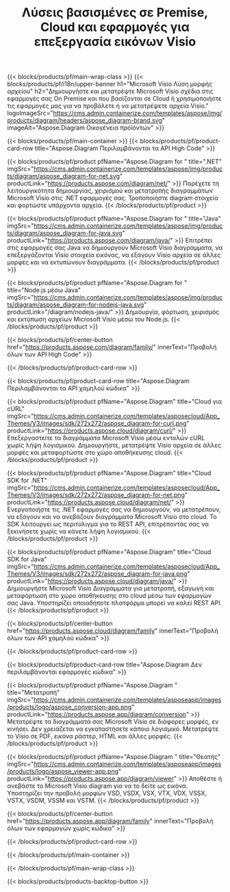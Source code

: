 ﻿---
title: Λύσεις βασισμένες σε Premise, Cloud και εφαρμογές για επεξεργασία εικόνων Visio 
weight: 1110
url: /el/
description: Δημιουργήστε, επεξεργαστείτε και μετατρέψτε Microsoft Visio σχέδια μέσω API High Code ή SDK που βασίζονται σε Cloud. Ή χρησιμοποιήστε τις εφαρμογές μας σε πολλές πλατφόρμες για να προβάλετε ή να μετατρέψετε αρχεία Visio.
---
{{< blocks/products/pf/main-wrap-class >}}
{{< blocks/products/pf/i18n/upper-banner h1="Microsoft Visio Λύση μορφής αρχείου" h2="Δημιουργήστε και μετατρέψτε Microsoft Visio σχέδια στις εφαρμογές σας On Premise και που βασίζονται σε Cloud ή χρησιμοποιήστε τις εφαρμογές μας για να προβάλετε ή να μετατρέψετε αρχεία Visio." logoImageSrc="https://cms.admin.containerize.com/templates/aspose/img/products/diagram/headers/aspose_diagram-brand.svg" imageAlt="Aspose.Diagram Οικογένεια προϊόντων" >}}

{{< blocks/products/pf/main-container >}}
{{< blocks/products/pf/product-card-row title="Aspose.Diagram Περιλαμβάνονται τα API High Code" >}}

{{< blocks/products/pf/product pfName="Aspose.Diagram for " title=".NET" imgSrc="https://cms.admin.containerize.com/templates/aspose/img/products/diagram/aspose_diagram-for-net.svg" productLink="https://products.aspose.com/diagram/net/" >}}
Παρέχετε τη λειτουργικότητα δημιουργίας, χειρισμού και μετατροπής διαγραμμάτων Microsoft Visio στις .NET εφαρμογές σας. Τροποποιήστε diagram στοιχεία και φορτώστε υπάρχοντα αρχεία.
{{< /blocks/products/pf/product >}}

{{< blocks/products/pf/product pfName="Aspose.Diagram for " title="Java" imgSrc="https://cms.admin.containerize.com/templates/aspose/img/products/diagram/aspose_diagram-for-java.svg" productLink="https://products.aspose.com/diagram/java/" >}}
Επιτρέπει στις εφαρμογές σας Java να δημιουργούν Microsoft Visio διαγράμματα, να επεξεργάζονται Visio στοιχεία εικόνας, να εξάγουν Visio αρχεία σε άλλες μορφές και να εκτυπώνουν διαγράμματα.
{{< /blocks/products/pf/product >}}

{{< blocks/products/pf/product pfName="Aspose.Diagram for " title="Node.js μέσω Java" imgSrc="https://cms.admin.containerize.com/templates/aspose/img/products/diagram/aspose_diagram-for-nodejs-java.svg" productLink="/diagram/nodejs-java/" >}}
Δημιουργία, φόρτωση, χειρισμός και εκτύπωση αρχείων Microsoft Visio μέσω του Node.js.
{{< /blocks/products/pf/product >}}

{{< blocks/products/pf/center-button href="https://products.aspose.com/diagram/family/" innerText="Προβολή όλων των API High Code" >}}

{{< /blocks/products/pf/product-card-row >}}

{{< blocks/products/pf/product-card-row title="Aspose.Diagram Περιλαμβάνονται τα API χαμηλού κώδικα" >}}

{{< blocks/products/pf/product pfName="Aspose.Diagram" title="Cloud για cURL" imgSrc="https://cms.admin.containerize.com/templates/asposecloud/App_Themes/V3/images/sdk/272x272/aspose_diagram-for-curl.png" productLink="https://products.aspose.cloud/diagram/curl/" >}}
Επεξεργαστείτε τα διαγράμματα Microsoft Visio μέσω εντολών cURL χωρίς λήψη λογισμικού. Δημιουργήστε, μετατρέψτε Visio αρχεία σε άλλες μορφές και μεταφορτώστε στο χώρο αποθήκευσης cloud.
{{< /blocks/products/pf/product >}}

{{< blocks/products/pf/product pfName="Aspose.Diagram" title="Cloud SDK for .NET" imgSrc="https://cms.admin.containerize.com/templates/asposecloud/App_Themes/V3/images/sdk/272x272/aspose_diagram-for-net.png" productLink="https://products.aspose.cloud/diagram/net/" >}}
Ενεργοποιήστε τις .NET εφαρμογές σας να δημιουργούν, να μετατρέπουν, να εξάγουν και να ανεβάζουν διαγράμματα Microsoft Visio στο cloud. Το SDK λειτουργεί ως περιτύλιγμα για το REST API, επιτρέποντάς σας να ξεκινήσετε χωρίς να κάνετε λήψη λογισμικού.
{{< /blocks/products/pf/product >}}

{{< blocks/products/pf/product pfName="Aspose.Diagram" title="Cloud SDK for Java" imgSrc="https://cms.admin.containerize.com/templates/asposecloud/App_Themes/V3/images/sdk/272x272/aspose_diagram-for-java.png" productLink="https://products.aspose.cloud/diagram/java/" >}}
Δημιουργήστε Microsoft Visio Διαγράμματα για μετατροπή, εξαγωγή και μεταφόρτωση στο χώρο αποθήκευσης στο cloud μέσω των εφαρμογών σας Java. Υποστηρίζει οποιαδήποτε πλατφόρμα μπορεί να καλεί REST API.
{{< /blocks/products/pf/product >}}

{{< blocks/products/pf/center-button href="https://products.aspose.cloud/diagram/family" innerText="Προβολή όλων των API χαμηλού κώδικα" >}}

{{< /blocks/products/pf/product-card-row >}}

{{< blocks/products/pf/product-card-row title="Aspose.Diagram Δεν περιλαμβάνονται εφαρμογές κώδικα" >}}

{{< blocks/products/pf/product pfName="Aspose.Diagram " title="Μετατροπή" imgSrc="https://cms.admin.containerize.com/templates/asposeapp/images/products/logo/aspose_conversion-app.png" productLink="https://products.aspose.app/diagram/conversion" >}}
Μετατρέψτε τα διαγράμματά σας Microsoft Visio σε διάφορες μορφές, εν κινήσει. Δεν χρειάζεται να εγκαταστήσετε κάποιο λογισμικό. Μετατρέψτε το Visio σε PDF, εικόνα ράστερ, HTML και άλλες μορφές.
{{< /blocks/products/pf/product >}}

{{< blocks/products/pf/product pfName="Aspose.Diagram " title="Θεατής" imgSrc="https://cms.admin.containerize.com/templates/asposeapp/images/products/logo/aspose_viewer-app.png" productLink="https://products.aspose.app/diagram/viewer" >}}
Αποθέστε ή ανεβάστε το Microsoft Visio diagram για να το δείτε ως εικόνα. Υποστηρίζει την προβολή μορφών VSD, VSDX, VSX, VTX, VDX, VSSX, VSTX, VSDM, VSSM και VSTM.
{{< /blocks/products/pf/product >}}

{{< blocks/products/pf/center-button href="https://products.aspose.app/diagram/family" innerText="Προβολή όλων των εφαρμογών χωρίς κώδικα" >}}

{{< /blocks/products/pf/product-card-row >}}

{{< /blocks/products/pf/main-container >}}


{{< /blocks/products/pf/main-wrap-class >}}

{{< blocks/products/products-backtop-button >}}